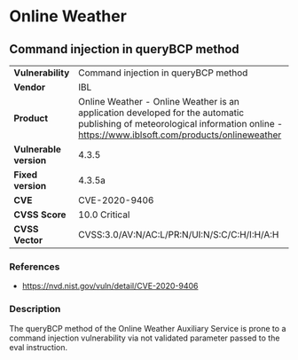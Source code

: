 # Online Weather
## Command injection in queryBCP method

|  |  |
|---|---|
| **Vulnerability** | Command injection in queryBCP method | 
| **Vendor** | IBL |
| **Product** | Online Weather - Online Weather is an application developed for the automatic publishing of meteorological information online - https://www.iblsoft.com/products/onlineweather |
| **Vulnerable version** | 4.3.5 |
| **Fixed version** | 4.3.5a |
| **CVE** | CVE-2020-9406 |
| **CVSS Score** | 10.0 Critical |
| **CVSS Vector** | CVSS:3.0/AV:N/AC:L/PR:N/UI:N/S:C/C:H/I:H/A:H |

### References
* https://nvd.nist.gov/vuln/detail/CVE-2020-9406

### Description
The queryBCP method of the Online Weather Auxiliary Service is prone to a command injection vulnerability via not validated parameter passed to the eval instruction.


